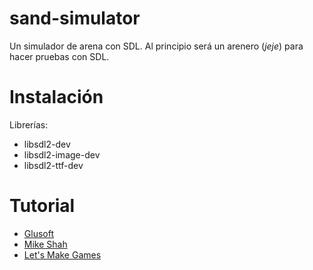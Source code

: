 # sand-simulator
Un simulador de arena con SDL. Al principio será un arenero (*jeje*) para hacer pruebas con SDL.

# Instalación
Librerías:
- libsdl2-dev
- libsdl2-image-dev
- libsdl2-ttf-dev

# Tutorial
- [Glusoft](https://glusoft.com/sdl2-tutorials/)
- [Mike Shah](https://www.youtube.com/playlist?list=PLvv0ScY6vfd-p1gSnbQhY7vMe2rng0IL0)
- [Let's Make Games](https://www.youtube.com/watch?v=QQzAHcojEKg)

